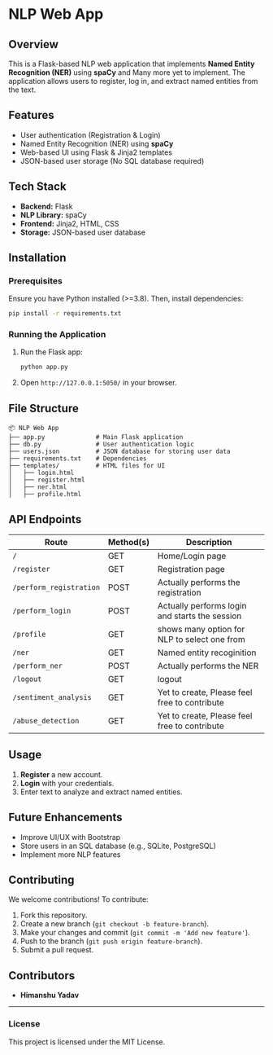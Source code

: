 # NLP Web App

## Overview
This is a Flask-based NLP web application that implements **Named Entity Recognition (NER)** using **spaCy** and Many more yet to implement. The application allows users to register, log in, and extract named entities from the text.

## Features
- User authentication (Registration & Login)
- Named Entity Recognition (NER) using **spaCy**
- Web-based UI using Flask & Jinja2 templates
- JSON-based user storage (No SQL database required)

## Tech Stack
- **Backend:** Flask
- **NLP Library:** spaCy
- **Frontend:** Jinja2, HTML, CSS
- **Storage:** JSON-based user database

## Installation

### Prerequisites
Ensure you have Python installed (>=3.8). Then, install dependencies:

```bash
pip install -r requirements.txt
```

### Running the Application

1. Run the Flask app:
   ```bash
   python app.py
   ```
2. Open `http://127.0.0.1:5050/` in your browser.

## File Structure
```
📦 NLP Web App
├── app.py              # Main Flask application
├── db.py               # User authentication logic
├── users.json          # JSON database for storing user data
├── requirements.txt    # Dependencies
├── templates/          # HTML files for UI
│   ├── login.html
│   ├── register.html
│   ├── ner.html
│   ├── profile.html
```

## API Endpoints

| Route | Method(s) | Description |
|--------|-----------|-------------|
| `/` | GET | Home/Login page |
| `/register` | GET | Registration page |
| `/perform_registration` | POST | Actually performs the registration |
| `/perform_login` | POST | Actually performs login and starts the session |
| `/profile` | GET | shows many option for NLP to select one from |
| `/ner` | GET | Named entity recoginition |
| `/perform_ner` | POST | Actually performs the NER |
| `/logout` | GET | logout |
| `/sentiment_analysis` | GET | Yet to create, Please feel free to contribute |
| `/abuse_detection` | GET | Yet to create, Please feel free to contribute |

## Usage
1. **Register** a new account.
2. **Login** with your credentials.
3. Enter text to analyze and extract named entities.

## Future Enhancements
- Improve UI/UX with Bootstrap
- Store users in an SQL database (e.g., SQLite, PostgreSQL)
- Implement more NLP features

## Contributing
We welcome contributions! To contribute:
1. Fork this repository.
2. Create a new branch (`git checkout -b feature-branch`).
3. Make your changes and commit (`git commit -m 'Add new feature'`).
4. Push to the branch (`git push origin feature-branch`).
5. Submit a pull request.

## Contributors
- **Himanshu Yadav**

---
### License
This project is licensed under the MIT License.

